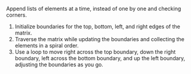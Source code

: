 ​Append lists of elements at a time, instead of one by one and checking corners.
1. Initialize boundaries for the top, bottom, left, and right edges of the matrix.
2. Traverse the matrix while updating the boundaries and collecting the elements in a spiral order.
3. Use a loop to move right across the top boundary, down the right boundary, left across the bottom boundary, and up the left boundary, adjusting the boundaries as you go.
